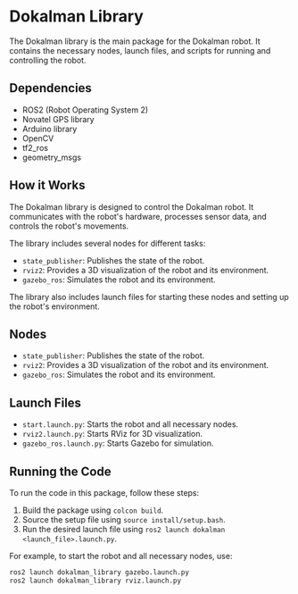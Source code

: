 # Dokalman Library

The Dokalman library is the main package for the Dokalman robot. It contains the necessary nodes, launch files, and scripts for running and controlling the robot.

## Dependencies

- ROS2 (Robot Operating System 2)
- Novatel GPS library
- Arduino library
- OpenCV
- tf2_ros
- geometry_msgs

## How it Works

The Dokalman library is designed to control the Dokalman robot. It communicates with the robot's hardware, processes sensor data, and controls the robot's movements.

The library includes several nodes for different tasks:

- `state_publisher`: Publishes the state of the robot.
- `rviz2`: Provides a 3D visualization of the robot and its environment.
- `gazebo_ros`: Simulates the robot and its environment.

The library also includes launch files for starting these nodes and setting up the robot's environment.

## Nodes

- `state_publisher`: Publishes the state of the robot.
- `rviz2`: Provides a 3D visualization of the robot and its environment.
- `gazebo_ros`: Simulates the robot and its environment.

## Launch Files

- `start.launch.py`: Starts the robot and all necessary nodes.
- `rviz2.launch.py`: Starts RViz for 3D visualization.
- `gazebo_ros.launch.py`: Starts Gazebo for simulation.

## Running the Code

To run the code in this package, follow these steps:

1. Build the package using `colcon build`.
2. Source the setup file using `source install/setup.bash`.
3. Run the desired launch file using `ros2 launch dokalman <launch_file>.launch.py`.

For example, to start the robot and all necessary nodes, use:

```bash
ros2 launch dokalman_library gazebo.launch.py
ros2 launch dokalman_library rviz.launch.py